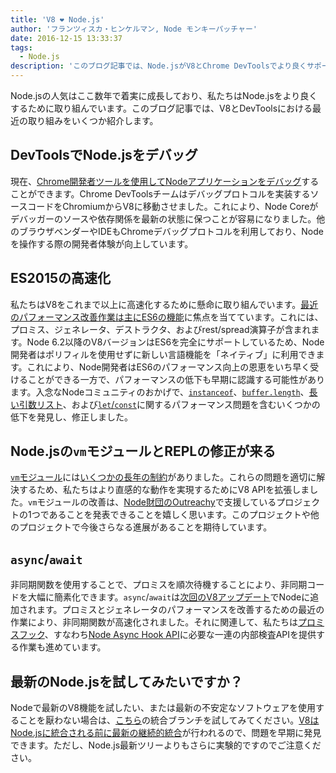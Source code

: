 ```yaml
---
title: 'V8 ❤️ Node.js'
author: 'フランツィスカ・ヒンケルマン, Node モンキーパッチャー'
date: 2016-12-15 13:33:37
tags:
  - Node.js
description: 'このブログ記事では、Node.jsがV8とChrome DevToolsでより良くサポートされるための最近の取り組みを紹介します。'
---
```

Node.jsの人気はここ数年で着実に成長しており、私たちはNode.jsをより良くするために取り組んでいます。このブログ記事では、V8とDevToolsにおける最近の取り組みをいくつか紹介します。

## DevToolsでNode.jsをデバッグ

現在、[Chrome開発者ツールを使用してNodeアプリケーションをデバッグ](https://medium.com/@paul_irish/debugging-node-js-nightlies-with-chrome-devtools-7c4a1b95ae27#.knjnbsp6t)することができます。Chrome DevToolsチームはデバッグプロトコルを実装するソースコードをChromiumからV8に移動させました。これにより、Node Coreがデバッガーのソースや依存関係を最新の状態に保つことが容易になりました。他のブラウザベンダーやIDEもChromeデバッグプロトコルを利用しており、Nodeを操作する際の開発者体験が向上しています。

<!--truncate-->
## ES2015の高速化

私たちはV8をこれまで以上に高速化するために懸命に取り組んでいます。[最近のパフォーマンス改善作業は主にES6の機能](https://v8.dev/blog/v8-release-56)に焦点を当てています。これには、プロミス、ジェネレータ、デストラクタ、およびrest/spread演算子が含まれます。Node 6.2以降のV8バージョンはES6を完全にサポートしているため、Node開発者はポリフィルを使用せずに新しい言語機能を「ネイティブ」に利用できます。これにより、Node開発者はES6のパフォーマンス向上の恩恵をいち早く受けることができる一方で、パフォーマンスの低下も早期に認識する可能性があります。入念なNodeコミュニティのおかげで、[`instanceof`](https://github.com/nodejs/node/issues/9634)、[`buffer.length`](https://github.com/nodejs/node/issues/9006)、[長い引数リスト](https://github.com/nodejs/node/pull/9643)、および[`let`/`const`](https://github.com/nodejs/node/issues/9729)に関するパフォーマンス問題を含むいくつかの低下を発見し、修正しました。

## Node.jsの`vm`モジュールとREPLの修正が来る

[`vm`モジュール](https://nodejs.org/dist/latest-v7.x/docs/api/vm.html)には[いくつかの長年の制約](https://github.com/nodejs/node/issues/6283)がありました。これらの問題を適切に解決するため、私たちはより直感的な動作を実現するためにV8 APIを拡張しました。`vm`モジュールの改善は、[Node財団のOutreachy](https://nodejs.org/en/foundation/outreachy/)で支援しているプロジェクトの1つであることを発表できることを嬉しく思います。このプロジェクトや他のプロジェクトで今後さらなる進展があることを期待しています。

## `async`/`await`

非同期関数を使用することで、プロミスを順次待機することにより、非同期コードを大幅に簡素化できます。`async`/`await`は[次回のV8アップデート](https://github.com/nodejs/node/pull/9618)でNodeに追加されます。プロミスとジェネレータのパフォーマンスを改善するための最近の作業により、非同期関数が高速化されました。それに関連して、私たちは[プロミスフック](https://bugs.chromium.org/p/v8/issues/detail?id=4643)、すなわち[Node Async Hook API](https://github.com/nodejs/node-eps/pull/18)に必要な一連の内部検査APIを提供する作業も進めています。

## 最新のNode.jsを試してみたいですか？

Nodeで最新のV8機能を試したい、または最新の不安定なソフトウェアを使用することを厭わない場合は、[こちら](https://github.com/v8/node/tree/vee-eight-lkgr)の統合ブランチを試してみてください。[V8はNode.jsに統合される前に最新の継続的統合](https://ci.chromium.org/p/v8/builders/luci.v8.ci/V8%20Linux64%20-%20node.js%20integration)が行われるので、問題を早期に発見できます。ただし、Node.js最新ツリーよりもさらに実験的ですのでご注意ください。
